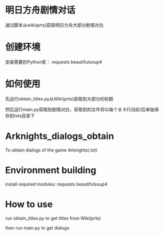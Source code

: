 # 明日方舟剧情对话
通过脚本从wiki(prts)获取明日方舟大部分剧情对白

# 创建环境
安装需要的Python库：
requests
beautifulsoup4

# 如何使用
先运行obtain_titles.py从Wiki(prts)获取到大部分的标题

然后运行main.py获取到剧情对白，获取到的文件将以每个关卡行动前/后单独保存到txts目录下

# Arknights_dialogs_obtain
To obtain dialogs of the game Arknights(.txt)

# Environment building
install required modules:
requests
beautifulsoup4

# How to use
run obtain_titles.py to get titles from Wiki(prts)

then run main.py to get dialogs
